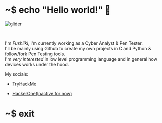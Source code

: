 # ~$ echo "Hello world!" 👋

<p><img alt="glider" title="glideremblem" src="Glider.svg" /></p></br>

I'm *Fushiiki*, i'm currently working as a Cyber Analyst & Pen Tester.</br>
I'll be mainly using Github to create my own projects in C and Python & follow/fork Pen Testing tools.</br>
I'm *very interested* in low level programming language and in general how devices works under the hood.</br>

My socials:

- <a href="https://tryhackme.com/p/Fushiiki" target="_blank">TryHackMe</a>

- <a href="https://hackerone.com/fushiiki/" target="_blank">HackerOne(Inactive for now)</a>

# ~$ exit